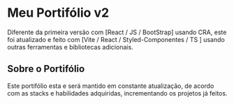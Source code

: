 # Meu Portifólio v2
 
Diferente da primeira versão com [React / JS / BootStrap] usando CRA, este foi atualizado e feito com [Vite / React / Styled-Componentes / TS ] usando outras ferramentas e bibliotecas adicionais.

## Sobre o Portifólio

Este portifólio esta e será mantido em constante atualização, de acordo com as stacks e habilidades adquiridas, incrementando os projetos já feitos. 




